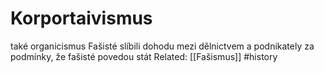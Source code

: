 # Korportaivismus
také organicismus
Fašisté slíbili dohodu mezi dělnictvem a podnikately za podmínky, že fašisté povedou stát
Related: [[Fašismus]]
#history 